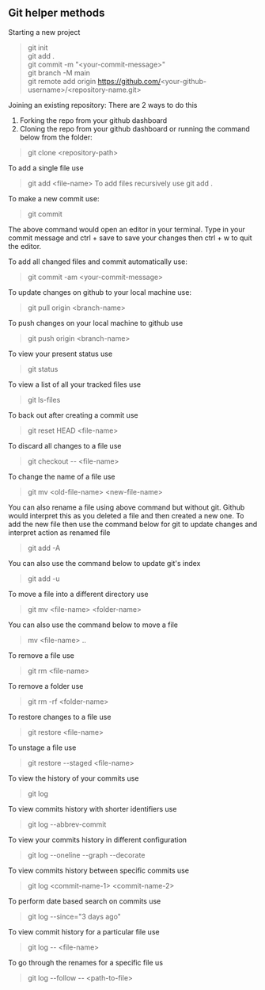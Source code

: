 ## Git helper methods

Starting a new project
> git init <br>
> git add .<br>
> git commit -m "\<your-commit-message\>"<br>
> git branch -M main<br>
> git remote add origin https://github.com/<your-github-username\>/<repository-name.git><br>


Joining an existing repository: There are 2 ways to do this
1. Forking the repo from your github dashboard
2. Cloning the repo from your github dashboard or running the command below from the folder:
> git clone <repository-path\>


To add a single file use
> git add <file-name\>
To add files recursively use
> git add .


To make a new commit use:
> git commit

The above command would open an editor in your terminal. Type in your commit message and ctrl + save to save your changes then ctrl + w to quit the editor.

To add all changed files and commit automatically use:
> git commit -am <your-commit-message\>

To update changes on github to your local machine use:
> git pull origin <branch-name\>

To push changes on your local machine to github use
> git push origin <branch-name\>

To view your present status use
> git status

To view a list of all your tracked files use
> git ls-files

To back out after creating a commit use
> git reset HEAD <file-name\>

To discard all changes to a file use
> git checkout -- <file-name\>

To change the name of a file use
> git mv <old-file-name\> <new-file-name\>

You can also rename a file using above command but without git. Github would interpret this as you deleted a file and then created a new one. To add the new file then use the command below for git to update changes and interpret action as renamed file

> git add -A

You can also use the command below to update git's index
> git add -u

To move a file into a different directory use
> git mv <file-name\> <folder-name\>

You can also use the command below to move a file
> mv <file-name\> ..

To remove a file use
> git rm <file-name\>

To remove a folder use
> git rm -rf <folder-name\>

To restore changes to a file use
> git restore <file-name\>

To unstage a file use
> git restore --staged <file-name\>

To view the history of your commits use
> git log

To view commits history with shorter identifiers use
> git log --abbrev-commit

To view your commits history in different configuration
> git log --oneline --graph --decorate

To view commits history between specific commits use
> git log <commit-name-1\> <commit-name-2\>

To perform date based search on commits use
> git log --since="3 days ago"

To view commit history for a particular file use
> git log -- <file-name\>

To go through the renames for a specific file us
> git log --follow -- <path-to-file\>